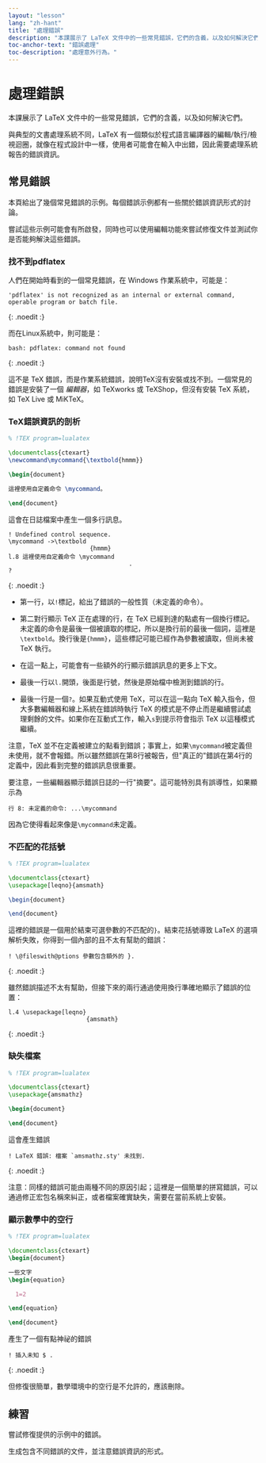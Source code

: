 ```yaml
---
layout: "lesson"
lang: "zh-hant"
title: "處理錯誤"
description: "本課展示了 LaTeX 文件中的一些常見錯誤，它們的含義，以及如何解決它們。"
toc-anchor-text: "錯誤處理"
toc-description: "處理意外行為。"
---
```


# 處理錯誤

<span
  class="summary">本課展示了 LaTeX 文件中的一些常見錯誤，它們的含義，以及如何解決它們。</span>

與典型的文書處理系統不同，LaTeX 有一個類似於程式語言編譯器的編輯/執行/檢視迴圈，就像在程式設計中一樣，使用者可能會在輸入中出錯，因此需要處理系統報告的錯誤資訊。

## 常見錯誤

本頁給出了幾個常見錯誤的示例。每個錯誤示例都有一些關於錯誤資訊形式的討論。

嘗試這些示例可能會有所啟發，同時也可以使用編輯功能來嘗試修復文件並測試你是否能夠解決這些錯誤。

### 找不到pdflatex

人們在開始時看到的一個常見錯誤，在 Windows 作業系統中，可能是：

```
'pdflatex' is not recognized as an internal or external command,
operable program or batch file.
```
{: .noedit :}

而在Linux系統中，則可能是：

```
bash: pdflatex: command not found
```
{: .noedit :}

這不是 TeX 錯誤，而是作業系統錯誤，說明TeX沒有安裝或找不到。一個常見的錯誤是安裝了一個 _編輯器_，如 TeXworks 或 TeXShop，但沒有安裝 TeX 系統，如 TeX Live 或 MiKTeX。

### TeX錯誤資訊的剖析

```latex
% !TEX program=lualatex

\documentclass{ctexart}
\newcommand\mycommand{\textbold{hmmm}}

\begin{document}

這裡使用自定義命令 \mycommand。

\end{document}
```

這會在日誌檔案中產生一個多行訊息。

```
! Undefined control sequence.
\mycommand ->\textbold 
                       {hmmm}
l.8 這裡使用自定義命令 \mycommand
                                  .
? 
```
{: .noedit :}

* 第一行，以`!`標記，給出了錯誤的一般性質（未定義的命令）。
* 第二對行顯示 TeX 正在處理的行，在 TeX 已經到達的點處有一個換行標記。未定義的命令是最後一個被讀取的標記，所以是換行前的最後一個詞，這裡是`\textbold`。換行後是`{hmmm}`，這些標記可能已經作為參數被讀取，但尚未被 TeX 執行。
* 在這一點上，可能會有一些額外的行顯示錯誤訊息的更多上下文。
* 最後一行以`l.`開頭，後面是行號，然後是原始檔中檢測到錯誤的行。

* 最後一行是一個`?`。如果互動式使用 TeX，可以在這一點向 TeX 輸入指令，但大多數編輯器和線上系統在錯誤時執行 TeX 的模式是不停止而是繼續嘗試處理剩餘的文件。如果你在互動式工作，輸入`s`到提示符會指示 TeX 以這種模式繼續。

注意，TeX 並不在定義被建立的點看到錯誤；事實上，如果`\mycommand`被定義但未使用，就不會報錯。所以雖然錯誤在第8行被報告，但"真正的"錯誤在第4行的定義中，因此看到完整的錯誤訊息很重要。

要注意，一些編輯器顯示錯誤日誌的一行"摘要"。這可能特別具有誤導性，如果顯示為

`行 8: 未定義的命令: ...\mycommand`

因為它使得看起來像是`\mycommand`未定義。

### 不匹配的花括號

```latex
% !TEX program=lualatex

\documentclass{ctexart}
\usepackage[leqno}{amsmath}

\begin{document}

\end{document}
```

這裡的錯誤是一個用於結束可選參數的不匹配的`}`。結束花括號導致 LaTeX 的選項解析失敗，你得到一個內部的且不太有幫助的錯誤：

```
! \@fileswith@ptions 參數包含額外的 }.
```
{: .noedit :}

雖然錯誤描述不太有幫助，但接下來的兩行通過使用換行準確地顯示了錯誤的位置：

```
l.4 \usepackage[leqno}
                      {amsmath}
```
{: .noedit :}

### 缺失檔案

```latex
% !TEX program=lualatex

\documentclass{ctexart}
\usepackage{amsmathz}

\begin{document}

\end{document}
```

這會產生錯誤

```
! LaTeX 錯誤: 檔案 `amsmathz.sty' 未找到.
```
{: .noedit :}

注意：同樣的錯誤可能由兩種不同的原因引起；這裡是一個簡單的拼寫錯誤，可以通過修正宏包名稱來糾正，或者檔案確實缺失，需要在當前系統上安裝。

### 顯示數學中的空行

```latex
% !TEX program=lualatex

\documentclass{ctexart}
\begin{document}

一些文字
\begin{equation}

  1=2

\end{equation}

\end{document}
```

產生了一個有點神祕的錯誤

```
! 插入未知 $ .
```
{: .noedit :}

但修復很簡單，數學環境中的空行是不允許的，應該刪除。

## 練習

嘗試修復提供的示例中的錯誤。

生成包含不同錯誤的文件，並注意錯誤資訊的形式。

<script>
  window.addEventListener('load', function(){
      if(editors['pre2'] != null) editors['pre2'].moveCursorTo(3, 31, false);
      if(editors['pre4'] != null) editors['pre4'].moveCursorTo(3, 18, false);
      if(editors['pre7'] != null) editors['pre7'].moveCursorTo(3  , 20, false);
      if(editors['pre9'] != null) editors['pre9'].moveCursorTo(7, 0, false);
  }, false);
</script>
